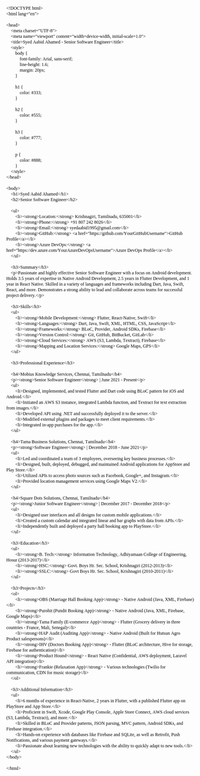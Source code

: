 <!DOCTYPE html PUBLIC "-//W3C//DTD HTML 4.01//EN" "http://www.w3.org/TR/html4/strict.dtd">
<html>
<head>
  <meta http-equiv="Content-Type" content="text/html; charset=utf-8">
  <meta http-equiv="Content-Style-Type" content="text/css">
  <title></title>
  <meta name="Generator" content="Cocoa HTML Writer">
  <meta name="CocoaVersion" content="2113.6">
  <style type="text/css">
    p.p1 {margin: 0.0px 0.0px 0.0px 0.0px; font: 12.0px Times; color: #000000; -webkit-text-stroke: #000000}
    p.p2 {margin: 0.0px 0.0px 0.0px 0.0px; font: 12.0px Times; color: #000000; -webkit-text-stroke: #000000; min-height: 14.0px}
    span.s1 {font-kerning: none}
  </style>
</head>
<body>
<p class="p1"><span class="s1">&lt;!DOCTYPE html&gt;</span></p>
<p class="p1"><span class="s1">&lt;html lang="en"&gt;</span></p>
<p class="p2"><span class="s1"></span><br></p>
<p class="p1"><span class="s1">&lt;head&gt;</span></p>
<p class="p1"><span class="s1"><span class="Apple-converted-space">    </span>&lt;meta charset="UTF-8"&gt;</span></p>
<p class="p1"><span class="s1"><span class="Apple-converted-space">    </span>&lt;meta name="viewport" content="width=device-width, initial-scale=1.0"&gt;</span></p>
<p class="p1"><span class="s1"><span class="Apple-converted-space">    </span>&lt;title&gt;Syed Aabid Ahamed - Senior Software Engineer&lt;/title&gt;</span></p>
<p class="p1"><span class="s1"><span class="Apple-converted-space">    </span>&lt;style&gt;</span></p>
<p class="p1"><span class="s1"><span class="Apple-converted-space">        </span>body {</span></p>
<p class="p1"><span class="s1"><span class="Apple-converted-space">            </span>font-family: Arial, sans-serif;</span></p>
<p class="p1"><span class="s1"><span class="Apple-converted-space">            </span>line-height: 1.6;</span></p>
<p class="p1"><span class="s1"><span class="Apple-converted-space">            </span>margin: 20px;</span></p>
<p class="p1"><span class="s1"><span class="Apple-converted-space">        </span>}</span></p>
<p class="p2"><span class="s1"></span><br></p>
<p class="p1"><span class="s1"><span class="Apple-converted-space">        </span>h1 {</span></p>
<p class="p1"><span class="s1"><span class="Apple-converted-space">            </span>color: #333;</span></p>
<p class="p1"><span class="s1"><span class="Apple-converted-space">        </span>}</span></p>
<p class="p2"><span class="s1"></span><br></p>
<p class="p1"><span class="s1"><span class="Apple-converted-space">        </span>h2 {</span></p>
<p class="p1"><span class="s1"><span class="Apple-converted-space">            </span>color: #555;</span></p>
<p class="p1"><span class="s1"><span class="Apple-converted-space">        </span>}</span></p>
<p class="p2"><span class="s1"></span><br></p>
<p class="p1"><span class="s1"><span class="Apple-converted-space">        </span>h3 {</span></p>
<p class="p1"><span class="s1"><span class="Apple-converted-space">            </span>color: #777;</span></p>
<p class="p1"><span class="s1"><span class="Apple-converted-space">        </span>}</span></p>
<p class="p2"><span class="s1"></span><br></p>
<p class="p1"><span class="s1"><span class="Apple-converted-space">        </span>p {</span></p>
<p class="p1"><span class="s1"><span class="Apple-converted-space">            </span>color: #888;</span></p>
<p class="p1"><span class="s1"><span class="Apple-converted-space">        </span>}</span></p>
<p class="p1"><span class="s1"><span class="Apple-converted-space">    </span>&lt;/style&gt;</span></p>
<p class="p1"><span class="s1">&lt;/head&gt;</span></p>
<p class="p2"><span class="s1"></span><br></p>
<p class="p1"><span class="s1">&lt;body&gt;</span></p>
<p class="p1"><span class="s1"><span class="Apple-converted-space">    </span>&lt;h1&gt;Syed Aabid Ahamed&lt;/h1&gt;</span></p>
<p class="p1"><span class="s1"><span class="Apple-converted-space">    </span>&lt;h2&gt;Senior Software Engineer&lt;/h2&gt;</span></p>
<p class="p2"><span class="s1"></span><br></p>
<p class="p1"><span class="s1"><span class="Apple-converted-space">    </span>&lt;ul&gt;</span></p>
<p class="p1"><span class="s1"><span class="Apple-converted-space">        </span>&lt;li&gt;&lt;strong&gt;Location:&lt;/strong&gt; Krishnagiri, Tamilnadu, 635001&lt;/li&gt;</span></p>
<p class="p1"><span class="s1"><span class="Apple-converted-space">        </span>&lt;li&gt;&lt;strong&gt;Phone:&lt;/strong&gt; +91 807 242 8026&lt;/li&gt;</span></p>
<p class="p1"><span class="s1"><span class="Apple-converted-space">        </span>&lt;li&gt;&lt;strong&gt;Email:&lt;/strong&gt; syedaabid1995@gmail.com&lt;/li&gt;</span></p>
<p class="p1"><span class="s1"><span class="Apple-converted-space">        </span>&lt;li&gt;&lt;strong&gt;GitHub:&lt;/strong&gt; &lt;a href="https://github.com/YourGitHubUsername"&gt;GitHub Profile&lt;/a&gt;&lt;/li&gt;</span></p>
<p class="p1"><span class="s1"><span class="Apple-converted-space">        </span>&lt;li&gt;&lt;strong&gt;Azure DevOps:&lt;/strong&gt; &lt;a href="https://dev.azure.com/YourAzureDevOpsUsername"&gt;Azure DevOps Profile&lt;/a&gt;&lt;/li&gt;</span></p>
<p class="p1"><span class="s1"><span class="Apple-converted-space">    </span>&lt;/ul&gt;</span></p>
<p class="p2"><span class="s1"></span><br></p>
<p class="p1"><span class="s1"><span class="Apple-converted-space">    </span>&lt;h3&gt;Summary&lt;/h3&gt;</span></p>
<p class="p1"><span class="s1"><span class="Apple-converted-space">    </span>&lt;p&gt;Passionate and highly effective Senior Software Engineer with a focus on Android development. Holds 3.5 years of expertise in Native Android Development, 2.5 years in Flutter Development, and 1 year in React Native. Skilled in a variety of languages and frameworks including Dart, Java, Swift, React, and more. Demonstrates a strong ability to lead and collaborate across teams for successful project delivery.&lt;/p&gt;</span></p>
<p class="p2"><span class="s1"></span><br></p>
<p class="p1"><span class="s1"><span class="Apple-converted-space">    </span>&lt;h3&gt;Skills&lt;/h3&gt;</span></p>
<p class="p1"><span class="s1"><span class="Apple-converted-space">    </span>&lt;ul&gt;</span></p>
<p class="p1"><span class="s1"><span class="Apple-converted-space">        </span>&lt;li&gt;&lt;strong&gt;Mobile Development:&lt;/strong&gt; Flutter, React-Native, Swift&lt;/li&gt;</span></p>
<p class="p1"><span class="s1"><span class="Apple-converted-space">        </span>&lt;li&gt;&lt;strong&gt;Languages:&lt;/strong&gt; Dart, Java, Swift, XML, HTML, CSS, JavaScript&lt;/li&gt;</span></p>
<p class="p1"><span class="s1"><span class="Apple-converted-space">        </span>&lt;li&gt;&lt;strong&gt;Frameworks:&lt;/strong&gt; BLoC, Provider, Android SDKs, Firebase&lt;/li&gt;</span></p>
<p class="p1"><span class="s1"><span class="Apple-converted-space">        </span>&lt;li&gt;&lt;strong&gt;Version Control:&lt;/strong&gt; Git, GitHub, BitBucket, GitLab&lt;/li&gt;</span></p>
<p class="p1"><span class="s1"><span class="Apple-converted-space">        </span>&lt;li&gt;&lt;strong&gt;Cloud Services:&lt;/strong&gt; AWS (S3, Lambda, Textract), Firebase&lt;/li&gt;</span></p>
<p class="p1"><span class="s1"><span class="Apple-converted-space">        </span>&lt;li&gt;&lt;strong&gt;Mapping and Location Services:&lt;/strong&gt; Google Maps, GPS&lt;/li&gt;</span></p>
<p class="p1"><span class="s1"><span class="Apple-converted-space">    </span>&lt;/ul&gt;</span></p>
<p class="p2"><span class="s1"></span><br></p>
<p class="p1"><span class="s1"><span class="Apple-converted-space">    </span>&lt;h3&gt;Professional Experience&lt;/h3&gt;</span></p>
<p class="p2"><span class="s1"></span><br></p>
<p class="p1"><span class="s1"><span class="Apple-converted-space">    </span>&lt;h4&gt;Mobius Knowledge Services, Chennai, Tamilnadu&lt;/h4&gt;</span></p>
<p class="p1"><span class="s1"><span class="Apple-converted-space">    </span>&lt;p&gt;&lt;strong&gt;Senior Software Engineer&lt;/strong&gt; | June 2021 - Present&lt;/p&gt;</span></p>
<p class="p1"><span class="s1"><span class="Apple-converted-space">    </span>&lt;ul&gt;</span></p>
<p class="p1"><span class="s1"><span class="Apple-converted-space">        </span>&lt;li&gt;Designed, implemented, and tested Flutter and Dart code using BLoC pattern for iOS and Android.&lt;/li&gt;</span></p>
<p class="p1"><span class="s1"><span class="Apple-converted-space">        </span>&lt;li&gt;Initiated an AWS S3 instance, integrated Lambda function, and Textract for text extraction from images.&lt;/li&gt;</span></p>
<p class="p1"><span class="s1"><span class="Apple-converted-space">        </span>&lt;li&gt;Developed API using .NET and successfully deployed it to the server.&lt;/li&gt;</span></p>
<p class="p1"><span class="s1"><span class="Apple-converted-space">        </span>&lt;li&gt;Modified external plugins and packages to meet client requirements.&lt;/li&gt;</span></p>
<p class="p1"><span class="s1"><span class="Apple-converted-space">        </span>&lt;li&gt;Integrated in-app purchases for the app.&lt;/li&gt;</span></p>
<p class="p1"><span class="s1"><span class="Apple-converted-space">    </span>&lt;/ul&gt;</span></p>
<p class="p2"><span class="s1"></span><br></p>
<p class="p1"><span class="s1"><span class="Apple-converted-space">    </span>&lt;h4&gt;Tama Business Solutions, Chennai, Tamilnadu&lt;/h4&gt;</span></p>
<p class="p1"><span class="s1"><span class="Apple-converted-space">    </span>&lt;p&gt;&lt;strong&gt;Software Engineer&lt;/strong&gt; | December 2018 - June 2021&lt;/p&gt;</span></p>
<p class="p1"><span class="s1"><span class="Apple-converted-space">    </span>&lt;ul&gt;</span></p>
<p class="p1"><span class="s1"><span class="Apple-converted-space">        </span>&lt;li&gt;Led and coordinated a team of 3 employees, overseeing key business processes.&lt;/li&gt;</span></p>
<p class="p1"><span class="s1"><span class="Apple-converted-space">        </span>&lt;li&gt;Designed, built, deployed, debugged, and maintained Android applications for AppStore and Play Store.&lt;/li&gt;</span></p>
<p class="p1"><span class="s1"><span class="Apple-converted-space">        </span>&lt;li&gt;Utilized APIs to access photo sources such as Facebook, Google+, and Instagram.&lt;/li&gt;</span></p>
<p class="p1"><span class="s1"><span class="Apple-converted-space">        </span>&lt;li&gt;Provided location management services using Google Maps V2.&lt;/li&gt;</span></p>
<p class="p1"><span class="s1"><span class="Apple-converted-space">    </span>&lt;/ul&gt;</span></p>
<p class="p2"><span class="s1"></span><br></p>
<p class="p1"><span class="s1"><span class="Apple-converted-space">    </span>&lt;h4&gt;Square Dots Solutions, Chennai, Tamilnadu&lt;/h4&gt;</span></p>
<p class="p1"><span class="s1"><span class="Apple-converted-space">    </span>&lt;p&gt;&lt;strong&gt;Junior Software Engineer&lt;/strong&gt; | December 2017 - December 2018&lt;/p&gt;</span></p>
<p class="p1"><span class="s1"><span class="Apple-converted-space">    </span>&lt;ul&gt;</span></p>
<p class="p1"><span class="s1"><span class="Apple-converted-space">        </span>&lt;li&gt;Designed user interfaces and all designs for custom mobile applications.&lt;/li&gt;</span></p>
<p class="p1"><span class="s1"><span class="Apple-converted-space">        </span>&lt;li&gt;Created a custom calendar and integrated linear and bar graphs with data from APIs.&lt;/li&gt;</span></p>
<p class="p1"><span class="s1"><span class="Apple-converted-space">        </span>&lt;li&gt;Independently built and deployed a party hall booking app to PlayStore.&lt;/li&gt;</span></p>
<p class="p1"><span class="s1"><span class="Apple-converted-space">    </span>&lt;/ul&gt;</span></p>
<p class="p2"><span class="s1"></span><br></p>
<p class="p1"><span class="s1"><span class="Apple-converted-space">    </span>&lt;h3&gt;Education&lt;/h3&gt;</span></p>
<p class="p1"><span class="s1"><span class="Apple-converted-space">    </span>&lt;ul&gt;</span></p>
<p class="p1"><span class="s1"><span class="Apple-converted-space">        </span>&lt;li&gt;&lt;strong&gt;B. Tech:&lt;/strong&gt; Information Technology, Adhiyamaan College of Engineering, Hosur (2013-2017)&lt;/li&gt;</span></p>
<p class="p1"><span class="s1"><span class="Apple-converted-space">        </span>&lt;li&gt;&lt;strong&gt;HSC:&lt;/strong&gt; Govt. Boys Hr. Sec. School, Krishnagiri (2012-2013)&lt;/li&gt;</span></p>
<p class="p1"><span class="s1"><span class="Apple-converted-space">        </span>&lt;li&gt;&lt;strong&gt;SSLC:&lt;/strong&gt; Govt Boys Hr. Sec. School, Krishnagiri (2010-2011)&lt;/li&gt;</span></p>
<p class="p1"><span class="s1"><span class="Apple-converted-space">    </span>&lt;/ul&gt;</span></p>
<p class="p2"><span class="s1"></span><br></p>
<p class="p1"><span class="s1"><span class="Apple-converted-space">    </span>&lt;h3&gt;Projects&lt;/h3&gt;</span></p>
<p class="p1"><span class="s1"><span class="Apple-converted-space">    </span>&lt;ol&gt;</span></p>
<p class="p1"><span class="s1"><span class="Apple-converted-space">        </span>&lt;li&gt;&lt;strong&gt;OBS (Marriage Hall Booking App)&lt;/strong&gt; - Native Android (Java, XML, Firebase)&lt;/li&gt;</span></p>
<p class="p1"><span class="s1"><span class="Apple-converted-space">        </span>&lt;li&gt;&lt;strong&gt;Purohit (Pundit Booking App)&lt;/strong&gt; - Native Android (Java, XML, Firebase, Google Maps)&lt;/li&gt;</span></p>
<p class="p1"><span class="s1"><span class="Apple-converted-space">        </span>&lt;li&gt;&lt;strong&gt;Tama Family (E-commerce App)&lt;/strong&gt; - Flutter (Grocery delivery in three countries - France, Mali, Senegal)&lt;/li&gt;</span></p>
<p class="p1"><span class="s1"><span class="Apple-converted-space">        </span>&lt;li&gt;&lt;strong&gt;HAP Audit (Auditing App)&lt;/strong&gt; - Native Android (Built for Hutsun Agro Product salespersons)&lt;/li&gt;</span></p>
<p class="p1"><span class="s1"><span class="Apple-converted-space">        </span>&lt;li&gt;&lt;strong&gt;IHV (Doctors Booking App)&lt;/strong&gt; - Flutter (BLoC architecture, Hive for storage, Firebase for authentication)&lt;/li&gt;</span></p>
<p class="p1"><span class="s1"><span class="Apple-converted-space">        </span>&lt;li&gt;&lt;strong&gt;Product Hound&lt;/strong&gt; - React Native (Confidential, AWS deployment, Laravel API integration)&lt;/li&gt;</span></p>
<p class="p1"><span class="s1"><span class="Apple-converted-space">        </span>&lt;li&gt;&lt;strong&gt;Frankie (Relaxation App)&lt;/strong&gt; - Various technologies (Twilio for communication, CDN for music storage)&lt;/li&gt;</span></p>
<p class="p1"><span class="s1"><span class="Apple-converted-space">    </span>&lt;/ol&gt;</span></p>
<p class="p2"><span class="s1"></span><br></p>
<p class="p1"><span class="s1"><span class="Apple-converted-space">    </span>&lt;h3&gt;Additional Information&lt;/h3&gt;</span></p>
<p class="p1"><span class="s1"><span class="Apple-converted-space">    </span>&lt;ul&gt;</span></p>
<p class="p1"><span class="s1"><span class="Apple-converted-space">        </span>&lt;li&gt;6 months of experience in React-Native, 2 years in Flutter, with a published Flutter app on PlayStore and App Store.&lt;/li&gt;</span></p>
<p class="p1"><span class="s1"><span class="Apple-converted-space">        </span>&lt;li&gt;Proficient in Swift, Xcode, Google Play Console, Apple Store Connect, AWS cloud services (S3, Lambda, Textract), and more.&lt;/li&gt;</span></p>
<p class="p1"><span class="s1"><span class="Apple-converted-space">        </span>&lt;li&gt;Skilled in BLoC and Provider patterns, JSON parsing, MVC pattern, Android SDKs, and Firebase integration.&lt;/li&gt;</span></p>
<p class="p1"><span class="s1"><span class="Apple-converted-space">        </span>&lt;li&gt;Hands-on experience with databases like Firebase and SQLite, as well as Retrofit, Push Notifications, and various payment gateways.&lt;/li&gt;</span></p>
<p class="p1"><span class="s1"><span class="Apple-converted-space">        </span>&lt;li&gt;Passionate about learning new technologies with the ability to quickly adapt to new tools.&lt;/li&gt;</span></p>
<p class="p1"><span class="s1"><span class="Apple-converted-space">    </span>&lt;/ul&gt;</span></p>
<p class="p1"><span class="s1">&lt;/body&gt;</span></p>
<p class="p2"><span class="s1"></span><br></p>
<p class="p1"><span class="s1">&lt;/html&gt;</span></p>
</body>
</html>
